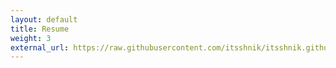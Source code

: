 ```yaml
---
layout: default
title: Resume
weight: 3
external_url: https://raw.githubusercontent.com/itsshnik/itsshnik.github.io/master/_resume/Nikhil_Shah_CV_Updated.pdf
---
```


